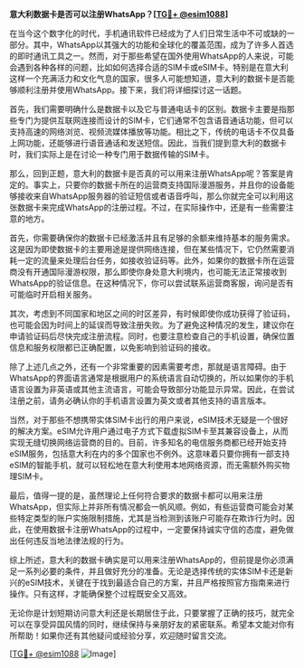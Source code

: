 **意大利数据卡是否可以注册WhatsApp？[[TG💪+ @esim1088](https://t.me/s/esim1088)]**

在当今这个数字化的时代，手机通讯软件已经成为了人们日常生活中不可或缺的一部分。其中，WhatsApp以其强大的功能和全球化的覆盖范围，成为了许多人首选的即时通讯工具之一。然而，对于那些希望在国外使用WhatsApp的人来说，可能会遇到各种各样的问题，比如如何选择合适的SIM卡或eSIM卡。特别是在意大利这样一个充满活力和文化气息的国家，很多人可能想知道，意大利的数据卡是否能够顺利注册并使用WhatsApp。接下来，我们将详细探讨这一话题。

首先，我们需要明确什么是数据卡以及它与普通电话卡的区别。数据卡主要是指那些专门为提供互联网连接而设计的SIM卡，它们通常不包含语音通话功能，但可以支持高速的网络浏览、视频流媒体播放等功能。相比之下，传统的电话卡不仅具备上网功能，还能够进行语音通话和发送短信。因此，当我们提到意大利的数据卡时，我们实际上是在讨论一种专门用于数据传输的SIM卡。

那么，回到正题，意大利的数据卡是否真的可以用来注册WhatsApp呢？答案是肯定的。事实上，只要你的数据卡所在的运营商支持国际漫游服务，并且你的设备能够接收来自WhatsApp服务器的验证短信或者语音呼叫，那么你就完全可以利用这张数据卡来完成WhatsApp的注册过程。不过，在实际操作中，还是有一些需要注意的地方。

首先，你需要确保你的数据卡已经激活并且有足够的余额来维持基本的服务需求。这是因为即使数据卡的主要用途是提供网络连接，但在某些情况下，它仍然需要消耗一定的流量来处理后台任务，如接收验证码等。此外，如果你的数据卡所在运营商没有开通国际漫游权限，那么即使你身处意大利境内，也可能无法正常接收到WhatsApp的验证信息。在这种情况下，你可以尝试联系运营商客服，询问是否有可能临时开启相关服务。

其次，考虑到不同国家和地区之间的时区差异，有时候即使你成功获得了验证码，也可能会因为时间上的延误而导致注册失败。为了避免这种情况的发生，建议你在申请验证码后尽快完成注册流程。同时，也要注意检查自己的手机设置，确保位置信息和服务权限都已正确配置，以免影响到验证码的接收。

除了上述几点之外，还有一个非常重要的因素需要考虑，那就是语言障碍。由于WhatsApp的界面语言通常是根据用户的系统语言自动切换的，所以如果你的手机语言设置为非英语或其他主流语言，可能会导致部分功能显示异常。因此，在尝试注册之前，请务必确认你的手机语言设置为英文或者其他支持的语言版本。

当然，对于那些不想携带实体SIM卡出行的用户来说，eSIM技术无疑是一个很好的解决方案。eSIM允许用户通过电子方式下载虚拟SIM卡至其兼容设备上，从而实现无缝切换网络运营商的目的。目前，许多知名的电信服务商都已经开始支持eSIM服务，包括意大利在内的多个国家也不例外。这意味着只要你拥有一部支持eSIM的智能手机，就可以轻松地在意大利使用本地网络资源，而无需额外购买物理SIM卡。

最后，值得一提的是，虽然理论上任何符合要求的数据卡都可以用来注册WhatsApp，但实际上并非所有情况都会一帆风顺。例如，有些运营商可能会对某些特定类型的账户实施限制措施，尤其是当检测到该账户可能存在欺诈行为时。因此，在使用数据卡注册WhatsApp的过程中，一定要保持诚实守信的态度，避免做出任何违反当地法律法规的行为。

综上所述，意大利的数据卡确实是可以用来注册WhatsApp的，但前提是你必须满足一系列必要的条件，并且做好充分的准备。无论是选择传统的实体SIM卡还是新兴的eSIM技术，关键在于找到最适合自己的方案，并且严格按照官方指南来进行操作。只有这样，才能确保整个过程既安全又高效。

无论你是计划短期访问意大利还是长期居住于此，只要掌握了正确的技巧，就完全可以在享受异国风情的同时，继续保持与亲朋好友的紧密联系。希望本文能对你有所帮助！如果你还有其他疑问或经验分享，欢迎随时留言交流。

[[TG💪+ @esim1088](https://t.me/s/esim1088) ![Image](https://i.postimg.cc/4NQfJmqS/Snipaste-2025-05-13-00-14-12.png)]